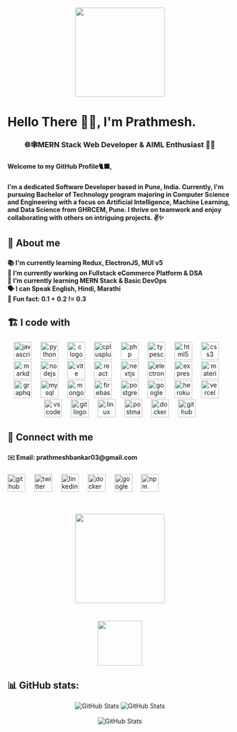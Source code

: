 <h1 align="left"></h1>

###

<div align="center">
  <img height="200" src="https://i.ibb.co/sPWSgRq/1687504500996.jpg"  />
</div>

###

<h1 align="left"></h1>

###

<h1 align="left">Hello There 🙋‍♂️, I'm Prathmesh.</h1>

###

<h3 align="center">🌐🕸️MERN Stack Web Developer & AIML Enthusiast 🤖🧩</h3>

###

<h4 align="left">Welcome to my GitHub Profile🐈‍⬛,</h4>

###

<h4 align="left">I'm a dedicated Software Developer based in Pune, India. Currently, I'm pursuing Bachelor of Technology program majoring in Computer Science and Engineering with a focus on Artificial Intelligence, Machine Learning, and Data Science from GHRCEM, Pune. I thrive on teamwork and enjoy collaborating with others on intriguing projects. ✌️✨</h4>

###

<h2 align="left">💫 About me</h2>

###

<h4 align="left">📚 I'm currently learning Redux, ElectronJS, MUI v5 <br>🔭 I’m currently working on Fullstack eCommerce Platform & DSA<br>🌱 I’m currently learning MERN Stack & Basic DevOps<br>🗣️ I can Speak English, Hindi, Marathi<br>🎲 Fun fact: 0.1 + 0.2 != 0.3</h4>

###

<h2 align="left">🏗️ I code with</h2>

###

<div align="center">
  <img src="https://cdn.jsdelivr.net/gh/devicons/devicon/icons/javascript/javascript-original.svg" height="40" alt="javascript logo"  />
  <img width="12" />
  <img src="https://cdn.jsdelivr.net/gh/devicons/devicon/icons/python/python-original.svg" height="40" alt="python logo"  />
  <img width="12" />
  <img src="https://skillicons.dev/icons?i=c" height="40" alt="c logo"  />
  <img width="12" />
  <img src="https://skillicons.dev/icons?i=cpp" height="40" alt="cplusplus logo"  />
  <img width="12" />
  <img src="https://cdn.simpleicons.org/php/777BB4" height="40" alt="php logo"  />
  <img width="12" />
  <img src="https://cdn.jsdelivr.net/gh/devicons/devicon/icons/typescript/typescript-original.svg" height="40" alt="typescript logo"  />
  <img width="12" />
  <img src="https://skillicons.dev/icons?i=html" height="40" alt="html5 logo"  />
  <img width="12" />
  <img src="https://cdn.simpleicons.org/css3/1572B6" height="40" alt="css3 logo"  />
  <img width="12" />
  <img src="https://skillicons.dev/icons?i=md" height="40" alt="markdown logo"  />
  <img width="12" />
  <img src="https://cdn.jsdelivr.net/gh/devicons/devicon/icons/nodejs/nodejs-original.svg" height="40" alt="nodejs logo"  />
  <img width="12" />
  <img src="https://skillicons.dev/icons?i=vite" height="40" alt="vite logo"  />
  <img width="12" />
  <img src="https://cdn.jsdelivr.net/gh/devicons/devicon/icons/react/react-original.svg" height="40" alt="react logo"  />
  <img width="12" />
  <img src="https://cdn.jsdelivr.net/gh/devicons/devicon/icons/nextjs/nextjs-original.svg" height="40" alt="nextjs logo"  />
  <img width="12" />
  <img src="https://skillicons.dev/icons?i=electron" height="40" alt="electron logo"  />
  <img width="12" />
  <img src="https://skillicons.dev/icons?i=express" height="40" alt="express logo"  />
  <img width="12" />
  <img src="https://cdn.simpleicons.org/mui/007FFF" height="40" alt="materialui logo"  />
  <img width="12" />
  <img src="https://cdn.simpleicons.org/graphql/E10098" height="40" alt="graphql logo"  />
  <img width="12" />
  <img src="https://skillicons.dev/icons?i=mysql" height="40" alt="mysql logo"  />
  <img width="12" />
  <img src="https://cdn.jsdelivr.net/gh/devicons/devicon/icons/mongodb/mongodb-original.svg" height="40" alt="mongodb logo"  />
  <img width="12" />
  <img src="https://cdn.jsdelivr.net/gh/devicons/devicon/icons/firebase/firebase-plain.svg" height="40" alt="firebase logo"  />
  <img width="12" />
  <img src="https://cdn.jsdelivr.net/gh/devicons/devicon/icons/postgresql/postgresql-original.svg" height="40" alt="postgresql logo"  />
  <img width="12" />
  <img src="https://skillicons.dev/icons?i=gcp" height="40" alt="googlecloud logo"  />
  <img width="12" />
  <img src="https://skillicons.dev/icons?i=heroku" height="40" alt="heroku logo"  />
  <img width="12" />
  <img src="https://skillicons.dev/icons?i=vercel" height="40" alt="vercel logo"  />
  <img width="12" />
  <img src="https://cdn.simpleicons.org/visualstudiocode/007ACC" height="40" alt="vscode logo"  />
  <img width="12" />
  <img src="https://cdn.simpleicons.org/git/F05032" height="40" alt="git logo"  />
  <img width="12" />
  <img src="https://skillicons.dev/icons?i=linux" height="40" alt="linux logo"  />
  <img width="12" />
  <img src="https://skillicons.dev/icons?i=postman" height="40" alt="postman logo"  />
  <img width="12" />
  <img src="https://cdn.jsdelivr.net/gh/devicons/devicon/icons/docker/docker-original.svg" height="40" alt="docker logo"  />
  <img width="12" />
  <img src="https://skillicons.dev/icons?i=github" height="40" alt="github logo"  />
</div>

###

<h2 align="left"></h2>

###

<h2 align="left">🔗 Connect with me</h2>

###

<h4 align="left">✉️ Email: prathmeshbankar03@gmail.com</h4>

###

<div align="left">
  <a href="https://github.com/prathmeshbankar03" target="_blank"><img src="https://skillicons.dev/icons?i=github" height="40" alt="github logo" /></a>
  <img width="12" />
  <a href="https://twitter.com" target="_blank"><img src="https://cdn.jsdelivr.net/gh/devicons/devicon/icons/twitter/twitter-original.svg" height="40" alt="twitter logo" /></a>
  <img width="12" />
  <a href="https://linkedin.com" target="_blank"><img src="https://cdn.simpleicons.org/linkedin/0A66C2" height="40" alt="linkedin logo" /></a>
  <img width="12" />
  <a href="https://docker.com" target="_blank"><img src="https://cdn.jsdelivr.net/gh/devicons/devicon/icons/docker/docker-original.svg" height="40" alt="docker logo" /></a>
  <img width="12" />
  <a href="https://cloud.google.com" target="_blank"><img src="https://skillicons.dev/icons?i=gcp" height="40" alt="googlecloud logo" /></a>
  <img width="12" />
  <a href="https://npmjs.com" target="_blank"><img src="https://cdn.jsdelivr.net/gh/devicons/devicon/icons/npm/npm-original-wordmark.svg" height="40" alt="npm logo" /></a>
</div>

###

<h2 align="left"></h2>

###

<br clear="both">

<div align="center">
  <img height="200" src="https://media1.tenor.com/m/fm4u-L3RJjMAAAAC/cat-thousand-yard-stare-thousand-yard-stare.gif"  />
</div>

###

<br clear="both">

<div align="center">
  <img height="100" src="https://qph.cf2.quoracdn.net/main-qimg-d4c33a4da085d164df1a48064814c0c6"  />
</div>

###

## 📊 GitHub stats:
<div align="center">
  <img src="https://github-readme-stats.vercel.app/api?username=prathmeshbankar03&theme=dark&hide_border=false&include_all_commits=false&count_private=true" alt="GitHub Stats">
  <img src="https://github-readme-streak-stats.herokuapp.com/?user=prathmeshbankar03&theme=dark&hide_border=false" alt="GitHub Stats">
</div>
<br>
<div align="center">
  <img src="https://github-readme-stats.vercel.app/api/top-langs/?username=prathmeshbankar03&theme=dark&hide_border=false&include_all_commits=false&count_private=true&layout=compact" alt="GitHub Stats">
</div>



